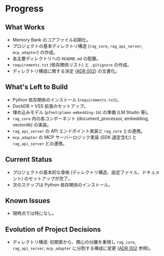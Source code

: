 # Progress

## What Works

-   Memory Bank のコアファイル初期化。
-   プロジェクトの基本ディレクトリ構造 (`rag_core`, `rag_api_server`, `mcp_adapter`) の作成。
-   各主要ディレクトリへの `README.md` の配置。
-   `requirements.txt` (依存関係リスト) と `.gitignore` の作成。
-   ディレクトリ構成に関する決定 ([ADR 002](../../docs/ADR/002_モノレポディレクトリ構成.md)) の文書化。

## What's Left to Build

-   Python 依存関係のインストール (`requirements.txt`)。
-   DuckDB + VSS 拡張のセットアップ。
-   埋め込みモデル (`pfnet/plamo-embedding-1b`) の準備 (LM Studio 等)。
-   `rag_core` 内の各コンポーネント (document_processor, embedding, vectordb) の実装。
-   `rag_api_server` の API エンドポイント実装と `rag_core` との連携。
-   `mcp_adapter` の MCP サーバーロジック実装 (SDK 選定含む) と `rag_api_server` との連携。

## Current Status

-   プロジェクトの基本的な骨格 (ディレクトリ構造、設定ファイル、ドキュメント) のセットアップが完了。
-   次のステップは Python 依存関係のインストール。

## Known Issues

-   現時点では特になし。

## Evolution of Project Decisions

-   ディレクトリ構成: 初期案から、関心の分離を重視し `rag_core`, `rag_api_server`, `mcp_adapter` に分割する構成に変更 ([ADR 002](../../docs/ADR/002_モノレポディレクトリ構成.md) 参照)。
